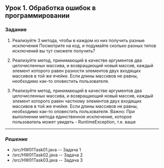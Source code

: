 ## Урок 1. Обработка ошибок в программировании
### Задание

1. Реализуйте 3 метода, чтобы в каждом из них получить разные исключения Посмотрите на код, и подумайте сколько разных типов исключений вы тут сможете получить?


2. Реализуйте метод, принимающий в качестве аргументов два целочисленных массива, и возвращающий новый массив, каждый элемент которого равен разности элементов двух входящих массивов в той же ячейке. Если длины массивов не равны, необходимо как-то оповестить пользователя.


3. Реализуйте метод, принимающий в качестве аргументов два целочисленных массива, и возвращающий новый массив, каждый элемент которого равен частному элементов двух входящих массивов в той же ячейке. Если длины массивов не равны, необходимо как-то оповестить пользователя. Важно: При выполнении метода единственное исключение, которое пользователь может увидеть - RuntimeException, т.е. ваше

___
### _Решение_

* /src/HW01Task01.java -- Задача 1 
* /src/HW01Task02.java -- Задача 2
* /src/HW01Task03.java -- Задача 3
